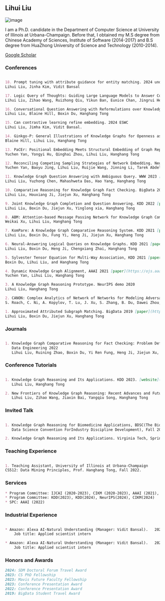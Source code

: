 ## Lihui Liu

![image](https://user-images.githubusercontent.com/53407011/157603986-f480c629-6987-48aa-93f7-55c1b003d336.png) 
<!--  <img  src="https://github.com/lihuiliullh/lihuiliullh.github.io/assets/53407011/3955534f-313a-4dd3-acca-ddc4d97ea4c1" width="400" > -->


I am a Ph.D. candidate in the Department of Computer Science at University of Illinois at Urbana-Champaign. Before that, I obtained my M.S degree from Chinese Academy of Sciences, Institute of Software (2014-2017) and B.S degree from HuaZhong University of Science and Technology (2010-2014). 


[Google Scholar](https://scholar.google.com/citations?user=GI7jyeQAAAAJ&hl=en)

<!-- I'm constantly seeking students interested in interning with me on topics such as LLM, NLP, LLM + KG, LM + KG for QA, KG for conversational QA, KG for recommendation, GNN, graph mining and more. Please don't hesitate to contact me (lihuil2@illinois.edu) if you're interested.-->

<!-- 
### Education
```markdown

Ph.D candidate University of Illinois at Urbana-Champaign. (2019-now)

Ph.D student Arizona State University. (2018-2019)

M.S degree from Chinese Academy of Sciences, Institute of Software (2014-2017)

B.S degree from HuaZhong University of Science and Technology (2010-2014)

```
-->
<!-- 15. PaCEr: Positional Embedding Meets Structural Embedding of Graph Representation Learning. 2024 under view
Yuchen Yan, Yongyi Hu, Qinghai Zhou, Lihui Liu, Hanghang Tong

14. Conversational Question Answering with Reformulations over Knowledge Graph. 2024 under view [paper](https://arxiv.org/abs/2312.17269)
Lihui Liu, Blaine Hill, Boxin Du, Hanghang Tong

13. Ginkgo-P: General Illustrations of Knowledge Graphs for Openness as a Platform. 2024 under view
Blaine Hill, Lihui Liu, Hanghang Tong -->

### Conferences
```markdown

18. Prompt tuning with attribute guidance for entity matching. 2024 under review
Lihui Liu, Jinha Kim, Vidit Bansal

17. Logic Query of Thoughts: Guiding Large Language Models to Answer Complex Logic Queries with Knowledge Graphs. 2024 arxiv
Lihui Liu, Zihao Wang, Ruizhong Qiu, Yikun Ban, Eunice Chan, Jingrui He, Hanghang Tong

16. Conversational Question Answering with Reformulations over Knowledge Graph. ACL 2024 Findings [paper](https://arxiv.org/abs/2312.17269)
Lihui Liu, Blaine Hill, Boxin Du, Hanghang Tong

15. Can contrastive learning refine embedding. 2024 ESWC
Lihui Liu, Jimha Kim, Vidit Bansal.

14. Ginkgo-P: General Illustrations of Knowledge Graphs for Openness as a Platform. 2024 WSDM 
Blaine Hill, Lihui Liu, Hanghang Tong

13. PaCEr: Positional Embedding Meets Structural Embedding of Graph Representation Learning. 2024 WWW
Yuchen Yan, Yongyi Hu, Qinghai Zhou, Lihui Liu, Hanghang Tong

12. Reconciling Competing Sampling Strategies of Network Embedding. NeurIPS 2023 [paper](https://proceedings.neurips.cc/paper_files/paper/2023/file/15dc2344ea9bdc01ffb8bb2d692e4018-Paper-Conference.pdf)
Yuchen Yan, Baoyu Jing, Lihui Liu, Ruijie Wang, Jinning Li, Tarek Abdelzaher, Hanghang Tong

11. Knowledge Graph Question Answering with Ambiguous Query. WWW 2023 [paper](https://dl.acm.org/doi/abs/10.1145/3543507.3583316)
Lihui Liu, Yuzhong Chen, Mahashweta Das, Hao Yang, Hanghang Tong	

10. Comparative Reasoning for Knowledge Graph Fact Checking. BigData 2022 [paper](https://ieeexplore.ieee.org/document/10020991)
Lihui Liu, Houxiang Ji, Jiejun Xu, Hanghang Tong

9. Joint Knowledge Graph Completion and Question Answering. KDD 2022 [paper](https://dl.acm.org/doi/abs/10.1145/3534678.3539289)
Lihui Liu, Boxin Du, Jiejun Xu, Yinglong xia, Hanghang Tong

8. ABM: Attention-based Message Passing Network for Knowledge Graph Completion. BigData 2022 [paper](https://ieeexplore.ieee.org/document/10021003)
Weikai Xu, Lihui Liu, Hanghang Tong

7. KomPare: A Knowledge Graph Comparative Reasoning System. KDD 2021 [paper](https://dl.acm.org/doi/abs/10.1145/3447548.3467128)
Lihui Liu, Boxin Du, Fung Yi, Heng Ji, Jiejun Xu, Hanghang Tong

6. Neural-Answering Logical Queries on Knowledge Graphs. KDD 2021 [paper](https://dl.acm.org/doi/abs/10.1145/3447548.3467375)
Lihui Liu, Boxin Du, Heng Ji, Chengxiang Zhai, Hanghang Tong

5. Sylvester Tensor Equation for Multi-Way Association, KDD 2021 [paper](https://dl.acm.org/doi/abs/10.1145/3447548.3467336)
Boxin Du, Lihui Liu, and Hanghang Tong

4. Dynamic Knowledge Graph Alignment, AAAI 2021 [paper](https://ojs.aaai.org/index.php/AAAI/article/view/16585)
Yuchen Yan, Lihui Liu, Hanghang Tong

3. A Knowledge Graph Reasoning Prototype. NeurIPS demo 2020 
Lihui Liu, Hanghang Tong

2. CANON: Complex Analytics of Network of Networks for Modeling Adversarial Activities. BigData 2020
S. Roach, C. Ni, A. Kopylov, T. Lu, J. Xu, S. Zhang, B. Du, Dawei Zhou, Jun Wu, Lihui Liu, Yuchen Yan, Jingrui He, Hanghang Tong

1. Approximated Attributed Subgraph Matching. BigData 2019 [paper](https://ieeexplore.ieee.org/document/9006525)
Lihui Liu, Boxin Du, Jiejun Xu, Hanghang Tong

```

### Journals
```markdown

1. Knowledge Graph Comparative Reasoning for Fact Checking: Problem Definition and Algorithms. 
   Data Engineering 2022
   Lihui Liu, Ruining Zhao, Boxin Du, Yi Ren Fung, Heng Ji, Jiejun Xu, Hanghang Tong

```

### Conference Tutorials
```markdown

1. Knowledge Graph Reasoning and Its Applications. KDD 2023. [website](https://sites.google.com/view/kg-reasoning/home)
   Lihui Liu, Hanghang Tong

2. New Frontiers of Knowledge Graph Reasoning: Recent Advances and Future Trends. WWW 2024
   Lihui Liu, Zihao Wang, Jiaxin Bai, Yangqiu Song, Hanghang Tong

```

### Invited Talk
```markdown

1. Knowledge Graph Reasoning for Biomedicine Applications, BDSC(The Biomedical
   Data Science Convention ForIndustry Discipline Development), Fall 2023.

2. Knowledge Graph Reasoning and Its Applications. Virginia Tech, Spring 2024.

```

### Teaching Experience
```markdown

1. Teaching Assistant, University of Illinois at Urbana-Champaign
CS512: Data Mining Principles, Prof. Hanghang Tong, Fall 2022.

```

### Services
```markdown
* Program Committee: IJCAI (2020-2023), CIKM (2020-2023), AAAI (2021), WSDM (2022-2023), WWW (2023-2024)
* Program Committee: KDD(2023), KDD(2024), NeurIPS(2024), CIKM(2024)
* SPC: AAAI (2022)
```

### Industrial Experience
```markdown

* Amazon: Alexa AI-Natural Understanding (Manager: Vidit Bansal).   2023/05 – 2023/07
    Job title: Applied scientist intern

* Amazon: Alexa AI-Natural Understanding (Manager: Vidit Bansal).   2022/06 – 2022/08
    Job title: Applied scientist intern

```

### Honors and Awards
```markdown
2024: SDM Doctoral Forum Travel Award
2023: CS PhD Fellowship 
2023: Mavis Future Faculty Fellowship
2023: Conference Presentation Award
2022: Conference Presentation Award
2019: BigData Student Travel Award
```

<!-- 
2017: Best paper award, CSCDW
2014: Outstanding Graduates, HuaZhong University of Science and Technology
2013: People's Scholarship, HuaZhong University of Science and Technology
2012: Excellent students Scholarship, Huazhong University of Science and Technology

"Success is not final, failure is not fatal: it is the courage to continue that counts." --- Winston Churchill

"We are what we repeatedly do. Excellence, then, is not an act, but a habit." --- Aristotle

"The greatest glory in living lies not in never falling, but in rising every time we fall." --- Nelson Mandela
-->





